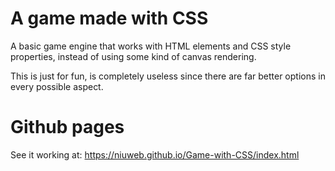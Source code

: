 # A game made with CSS
A basic game engine that works with HTML elements and CSS style properties, instead of using some kind of canvas rendering.

This is just for fun, is completely useless since there are far better options in every possible aspect.

# Github pages
See it working at:
https://niuweb.github.io/Game-with-CSS/index.html
